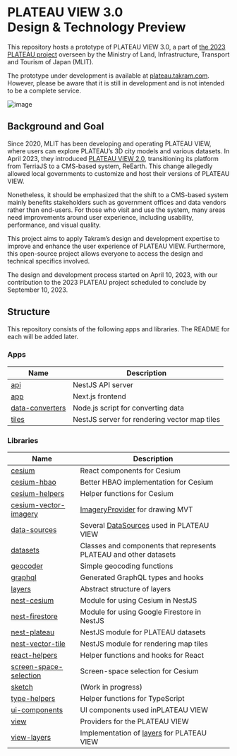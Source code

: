 # PLATEAU VIEW 3.0<br>Design & Technology Preview

This repository hosts a prototype of PLATEAU VIEW 3.0, a part of [the 2023 PLATEAU project](https://www.mlit.go.jp/report/press/toshi03_hh_000101.html) overseen by the Ministry of Land, Infrastructure, Transport and Tourism of Japan (MLIT).

The prototype under development is available at [plateau.takram.com](https://plateau.takram.com). However, please be aware that it is still in development and is not intended to be a complete service.

![image](https://github.com/takram-design-engineering/plateau-view/assets/8651513/43b6270d-cedc-4fea-86c4-d53cfe959af5)

## Background and Goal

Since 2020, MLIT has been developing and operating PLATEAU VIEW, where users can explore PLATEAU’s 3D city models and various datasets. In April 2023, they introduced [PLATEAU VIEW 2.0](https://plateauview.mlit.go.jp), transitioning its platform from TerriaJS to a CMS-based system, ReEarth. This change allegedly allowed local governments to customize and host their versions of PLATEAU VIEW.

Nonetheless, it should be emphasized that the shift to a CMS-based system mainly benefits stakeholders such as government offices and data vendors rather than end-users. For those who visit and use the system, many areas need improvements around user experience, including usability, performance, and visual quality.

This project aims to apply Takram’s design and development expertise to improve and enhance the user experience of PLATEAU VIEW. Furthermore, this open-source project allows everyone to access the design and technical specifics involved.

The design and development process started on April 10, 2023, with our contribution to the 2023 PLATEAU project scheduled to conclude by September 10, 2023.

## Structure

This repository consists of the following apps and libraries. The README for each will be added later.

### Apps

| Name                                    | Description                                  |
| --------------------------------------- | -------------------------------------------- |
| [api](apps/api)                         | NestJS API server                            |
| [app](apps/app)                         | Next.js frontend                             |
| [data-converters](apps/data-converters) | Node.js script for converting data           |
| [tiles](apps/tiles)                     | NestJS server for rendering vector map tiles |

### Libraries

| Name                                                  | Description                                                                                                                  |
| ----------------------------------------------------- | ---------------------------------------------------------------------------------------------------------------------------- |
| [cesium](libs/cesium)                                 | React components for Cesium                                                                                                  |
| [cesium-hbao](libs/cesium-hbao)                       | Better HBAO implementation for Cesium                                                                                        |
| [cesium-helpers](libs/cesium-helpers)                 | Helper functions for Cesium                                                                                                  |
| [cesium-vector-imagery](libs/cesium-vector-imagery)   | [ImageryProvider](https://cesium.com/learn/cesiumjs/ref-doc/ImageryProvider.html) for drawing MVT                            |
| [data-sources](libs/data-sources)                     | Several [DataSources](https://cesium.com/learn/cesiumjs/ref-doc/DataSource.html?classFilter=DataSource) used in PLATEAU VIEW |
| [datasets](libs/datasets)                             | Classes and components that represents PLATEAU and other datasets                                                            |
| [geocoder](libs/geocoder)                             | Simple geocoding functions                                                                                                   |
| [graphql](libs/graphql)                               | Generated GraphQL types and hooks                                                                                            |
| [layers](libs/layers)                                 | Abstract structure of layers                                                                                                 |
| [nest-cesium](libs/nest-cesium)                       | Module for using Cesium in NestJS                                                                                            |
| [nest-firestore](libs/nest-firestore)                 | Module for using Google Firestore in NestJS                                                                                  |
| [nest-plateau](libs/nest-plateau)                     | NestJS module for PLATEAU datasets                                                                                           |
| [nest-vector-tile](libs/nest-vector-tile)             | NestJS module for rendering map tiles                                                                                        |
| [react-helpers](libs/react-helpers)                   | Helper functions and hooks for React                                                                                         |
| [screen-space-selection](libs/screen-space-selection) | Screen-space selection for Cesium                                                                                            |
| [sketch](libs/sketch)                                 | (Work in progress)                                                                                                           |
| [type-helpers](libs/type-helpers)                     | Helper functions for TypeScript                                                                                              |
| [ui-components](libs/ui-components)                   | UI components used inPLATEAU VIEW                                                                                            |
| [view](libs/view)                                     | Providers for the PLATEAU VIEW                                                                                               |
| [view-layers](libs/view-layers)                       | Implementation of [layers](libs/layers) for PLATEAU VIEW                                                                     |
